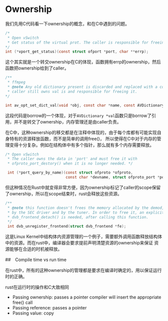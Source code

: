 # Ownership

我们先用C代码看一下ownership的概念，和在C中遇到的问题。

```C
/* 
 * Open vSwitch
 * Get status of the virtual prot. The caller is responsible for freeing '*errp' (with free()).
*/ 
int (*vport_get_status)(const struct ofport *port, char **errp);
```

这个其实就是一个转交ownership在C的体现，函数拥有errp的ownership，然后函数把ownership给到了caller。

```C
/**
 * ffmpeg
 * @note Any old dictionary present is discarded and replaced with a copy of the new one. The 
 * caller still owns val is and responsible for freeing it.
*/

int av_opt_set_dict_val(void *obj, const char *name, const AVDictionary *val, int search_flags);
```
这段代码是borrow的一个体现，对于``AVDictionary *val``函数只是borrow了引用，并不是转交了ownership，内存管理还是由caller负责。

在C中，这种ownership的移交都是在注释中体现的，由于每个库都有可能实现自身特有的资源释放函数，而不是简单的调用free()，
所以使得在C中对于内存的管理变得十分复杂。例如在结构体中有多个指针，那么就有多个内存需要释放。

```C
/* Open vSwitch
 * The caller owns the data in 'port' and must free it with
 * ofproto_port_destory() when it is no longer needed. */

 int (*port_query_by_name)(const struct ofproto *ofproto,
                           const char *devname, struct ofproto_port *port);
```

但这种情况在Rust中就变得非常方便，因为ownership标记了caller的scope保留了ownership，所以在scope结束时，rust会释放这些资源。

```C
/**
 * @note this function doesn't frees the memory allocated by the demod,
 * by the SEC driver and by the tuner. In order to free it, an explicit call to 
 * dvb_frontend_detach() is needed, after calling this function.
 */
 int dvb_unregister_frontend(struct dvb_frontend *fe);
```

这是Linux Kernel中结构体内资源管理的一个例子，需要额外调用函数释放结构体中的资源。而在rust中，编译器会要求提前声明清楚资源的ownership来保证
资源能够在合适的时机被释放。

##　Compile time vs run time

在rust中，所有的这种ownership的管理都是要求在编译时确定的，用以保证运行时的正确。

rust在运行时的操作和C大致相同
* Passing ownership: passes a pointer
  compiler will insert the appropriate free() call
* Passing reference: passes a pointer
* Passing value: copy
